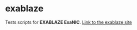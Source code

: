 # exablaze
Tests scripts for **EXABLAZE ExaNIC**. [Link to the exablaze site](https://exablaze.com/docs/exanic/user-guide/libexanic/)